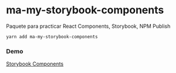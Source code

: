 # ma-my-storybook-components

Paquete para practicar React Components, Storybook, NPM Publish

```
yarn add ma-my-storybook-components
```
### Demo
[Storybook Components](https://miguesc2.github.io/story-book-components/)